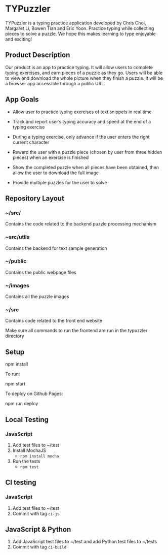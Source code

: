 # TYPuzzler

TYPuzzler is a typing practice application developed by Chris Choi, Margaret Li, Bowen Tian and Eric Yoon. Practice typing while collecting pieces to solve a puzzle. We hope this makes learning to type enjoyable and exciting!

## Product Description
Our product is an app to practice typing. It will allow users to complete typing exercises, and earn pieces of a puzzle as they go. Users will be able to view and download the whole picture when they finish a puzzle. It will be a browser app accessible through a public URL.

## App Goals

* Allow user to practice typing exercises of text snippets in real time

* Track and report user’s typing accuracy and speed at the end of a typing exercise

* During a typing exercise, only advance if the user enters the right current character

* Reward the user with a puzzle piece (chosen by user from three hidden pieces) when an exercise is finished

* Show the completed puzzle when all pieces have been obtained, then allow the user to download the full image

* Provide multiple puzzles for the user to solve

## Repository Layout
### \~/src/
Contains the code related to the backend puzzle processing mechanism

### \~src/utils
Contains the backend for text sample generation

### \~/public
Contains the public webpage files

### \~/images
Contains all the puzzle images

### \~/src
Contains code related to the front end website

Make sure all commands to run the frontend are run in the typuzzler directory

## Setup

npm install

To run:

npm start

To deploy on Github Pages:

npm run deploy

## Local Testing

### JavaScript
1. Add test files to ~/test
2. Install MochaJS
    - `npm install mocha`
3. Run the tests
    - `npm test`

## CI testing

### JavaScript
1. Add test files to ~/test
2. Commit with tag `ci-js`

## JavaScript & Python
1. Add JavaScript test files to ~/test and add Python test files to ~/tests
2. Commit with tag `ci-build`